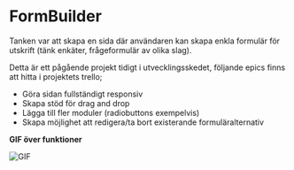 # FormBuilder

Tanken var att skapa en sida där användaren kan skapa enkla formulär för utskrift (tänk enkäter, frågeformulär av olika slag).

Detta är ett pågående projekt tidigt i utvecklingsskedet, följande epics finns att hitta i projektets trello;
- Göra sidan fullständigt responsiv
- Skapa stöd för drag and drop
- Lägga till fler moduler (radiobuttons exempelvis)
- Skapa möjlighet att redigera/ta bort existerande formuläralternativ


**GIF över funktioner**

![GIF](https://i.imgur.com/NvOlzUq.gif)
